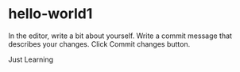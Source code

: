 # hello-world1
In the editor, write a bit about yourself.
Write a commit message that describes your changes.
Click Commit changes button.

Just Learning

